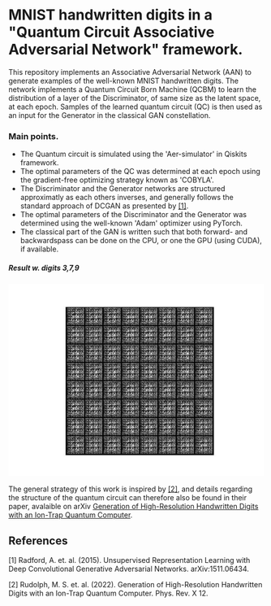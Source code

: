 # MNIST handwritten digits in a "Quantum Circuit Associative Adversarial Network" framework. 
This repository implements an Associative Adversarial Network (AAN) to generate examples of the well-known MNIST handwritten digits. 
The network implements a Quantum Circuit Born Machine (QCBM) to learn the distribution of a layer of the Discriminator, of same size as the latent space, at each epoch. Samples of the learned quantum circuit (QC) is then used as an input for the Generator in the classical GAN constellation. <br>

### Main points.
- The Quantum circuit is simulated using the 'Aer-simulator' in Qiskits framework.
- The optimal parameters of the QC was determined at each epoch using the gradient-free optimizing strategy known as 'COBYLA'.
- The Discriminator and the Generator networks are structured approximatly as each others inverses, and generally follows the standard approach of DCGAN as presented by [[1]](#1).
- The optimal parameters of the Discriminator and the Generator was determined using the well-known 'Adam' optimizer using PyTorch.
- The classical part of the GAN is written such that both forward- and backwardspass can be done on the CPU, or one the GPU (using CUDA), if available.

##### Result w. digits 3,7,9
![alt text](https://github.com/seba2390/WorkingQiskitAAN/blob/main/media/379.gif "Logo Title Text 1")

The general strategy of this work is inspired by [[2]](#2), and details regarding the structure of the quantum circuit can therefore also be found in their paper, avalaible on arXiv [Generation of High-Resolution Handwritten Digits with an Ion-Trap Quantum Computer](https://arxiv.org/pdf/2012.03924.pdf).<br>

## References
<a id="1">[1]</a> 
Radford, A. et. al. (2015). 
Unsupervised Representation Learning with Deep Convolutional Generative Adversarial Networks. 
arXiv:1511.06434.

<a id="2">[2]</a> 
Rudolph, M. S. et. al. (2022). 
Generation of High-Resolution Handwritten Digits with an Ion-Trap Quantum Computer. 
Phys. Rev. X 12.
